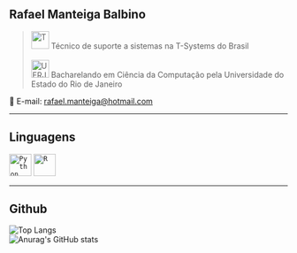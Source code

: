## <strong>Rafael Manteiga Balbino</strong>

> <img height="32" src="https://github.com/fael0306/fael0306/assets/25599308/2b562c88-111f-4f8d-b127-42830a688532" alt="T"/> Técnico de suporte a sistemas na T-Systems do Brasil<br><br><img height="32" src="https://github.com/fael0306/fael0306/assets/25599308/0edc0f90-a1cc-41e4-8369-b2fae6d2e943" alt="UERJ"/> Bacharelando em Ciência da Computação pela Universidade do Estado do Rio de Janeiro

💬 E-mail: rafael.manteiga@hotmail.com

----

## Linguagens

<code><img height="40" src="https://user-images.githubusercontent.com/25599308/219158898-43964b1f-e7b9-479c-9d42-551d5b244e28.png" alt="Python"/></code>
<code><img height="40" src="https://user-images.githubusercontent.com/25599308/219160932-e07da749-8620-4abb-9c80-f2bb6f39b230.png" alt="R"/></code>

----

## Github

![Top Langs](https://github-readme-stats.vercel.app/api/top-langs/?username=fael0306&layout=compact)<br>
![Anurag's GitHub stats](https://github-readme-stats.vercel.app/api?username=fael0306)
